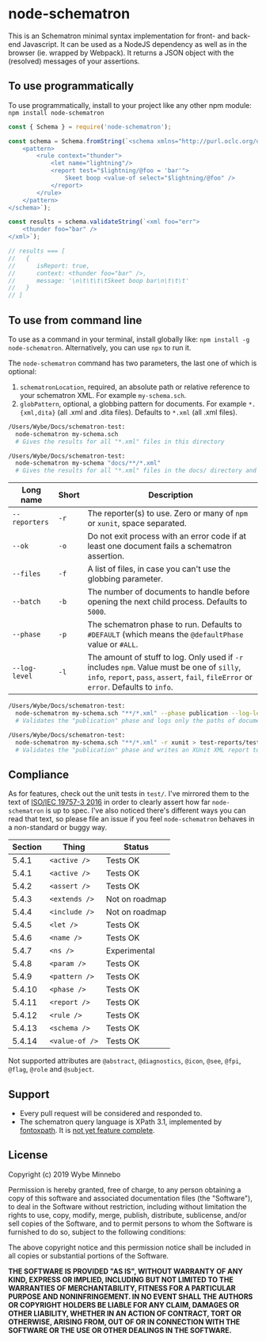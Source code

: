 # node-schematron

This is an Schematron minimal syntax implementation for front- and back-end Javascript. It can be used as
a NodeJS dependency as well as in the browser (ie. wrapped by Webpack). It returns a JSON object with the (resolved)
messages of your assertions.

## To use programmatically

To use programmatically, install to your project like any other npm module: `npm install node-schematron`

```js
const { Schema } = require('node-schematron');

const schema = Schema.fromString(`<schema xmlns="http://purl.oclc.org/dsdl/schematron">
	<pattern>
		<rule context="thunder">
			<let name="lightning"/>
			<report test="$lightning/@foo = 'bar'">
				Skeet boop <value-of select="$lightning/@foo" />
			</report>
		</rule>
	</pattern>
</schema>`);

const results = schema.validateString(`<xml foo="err">
	<thunder foo="bar" />
</xml>`);

// results === [
//   {
//      isReport: true,
//      context: <thunder foo="bar" />,
//      message: '\n\t\t\t\tSkeet boop bar\n\t\t\t'
//   }
// ]
```

## To use from command line

To use as a command in your terminal, install globally like: `npm install -g node-schematron`. Alternatively, you can
use `npx` to run it.

The `node-schematron` command has two parameters, the last one of which is optional:

1. `schematronLocation`, required, an absolute path or relative reference to your schematron XML. For example `my-schema.sch`.
2. `globPattern`, optional, a globbing pattern for documents. For example `*.{xml,dita}` (all .xml and .dita files). Defaults to `*.xml` (all .xml files).

```sh
/Users/Wybe/Docs/schematron-test:
  node-schematron my-schema.sch
  # Gives the results for all "*.xml" files in this directory
```

```sh
/Users/Wybe/Docs/schematron-test:
  node-schematron my-schema "docs/**/*.xml"
  # Gives the results for all "*.xml" files in the docs/ directory and all subdirectories
```

| Long name     | Short | Description |
|---------------|-------|-------------|
| `--reporters` | `-r`  | The reporter(s) to use. Zero or many of `npm` or `xunit`, space separated. |
| `--ok`        | `-o`  | Do not exit process with an error code if at least one document fails a schematron assertion. |
| `--files`     | `-f`  | A list of files, in case you can't use the globbing parameter. |
| `--batch`     | `-b`  | The number of documents to handle before opening the next child process. Defaults to `5000`. |
| `--phase`     | `-p`  | The schematron phase to run. Defaults to `#DEFAULT` (which means the `@defaultPhase` value or `#ALL`. |
| `--log-level` | `-l`  | The amount of stuff to log. Only used if `-r` includes `npm`. Value must be one of `silly`, `info`, `report`, `pass`, `assert`, `fail`, `fileError` or `error`. Defaults to `info`. |

```sh
/Users/Wybe/Docs/schematron-test:
  node-schematron my-schema.sch "**/*.xml" --phase publication --log-level fail
  # Validates the "publication" phase and logs only the paths of documents that fail
```

```sh
/Users/Wybe/Docs/schematron-test:
  node-schematron my-schema.sch "**/*.xml" -r xunit > test-reports/test-report.xml
  # Validates the "publication" phase and writes an XUnit XML report to file
```

## Compliance

As for features, check out the unit tests in `test/`. I've mirrored them to the text of [ISO/IEC 19757-3 2016](./docs/c055982_ISO_IEC_19757-3_2016.pdf) in order to clearly assert how far `node-schematron` is up to spec.
I've also noticed there's different ways you can read that text, so please file an issue if you feel `node-schematron`
behaves in a non-standard or buggy way.

| Section | Thing          | Status   |
|---------|----------------|----------|
| 5.4.1   | `<active />`   | Tests OK |
| 5.4.1   | `<active />`   | Tests OK |
| 5.4.2   | `<assert />`   | Tests OK |
| 5.4.3   | `<extends />`  | Not on roadmap |
| 5.4.4   | `<include />`  | Not on roadmap |
| 5.4.5   | `<let />`      | Tests OK |
| 5.4.6   | `<name />`     | Tests OK |
| 5.4.7   | `<ns />`       | Experimental |
| 5.4.8   | `<param />`    | Tests OK |
| 5.4.9   | `<pattern />`  | Tests OK |
| 5.4.10  | `<phase />`    | Tests OK |
| 5.4.11  | `<report />`   | Tests OK |
| 5.4.12  | `<rule />`     | Tests OK |
| 5.4.13  | `<schema />`   | Tests OK |
| 5.4.14  | `<value-of />` | Tests OK |

Not supported attributes are `@abstract`, `@diagnostics`, `@icon`, `@see`, `@fpi`, `@flag`, `@role` and `@subject`.

## Support

-   Every pull request will be considered and responded to.
-   The schematron query language is XPath 3.1, implemented by [fontoxpath](https://www.npmjs.com/package/fontoxpath). It
    is [not yet feature complete](https://documentation.fontoxml.com/editor/latest/xpath-25591894.html).

## License

Copyright (c) 2019 Wybe Minnebo

Permission is hereby granted, free of charge, to any person obtaining a copy of this software and associated
documentation files (the "Software"), to deal in the Software without restriction, including without limitation the
rights to use, copy, modify, merge, publish, distribute, sublicense, and/or sell copies of the Software, and to permit
persons to whom the Software is furnished to do so, subject to the following conditions:

The above copyright notice and this permission notice shall be included in all copies or substantial portions of the
Software.

__THE SOFTWARE IS PROVIDED "AS IS", WITHOUT WARRANTY OF ANY KIND, EXPRESS OR IMPLIED, INCLUDING BUT NOT LIMITED TO THE
WARRANTIES OF MERCHANTABILITY, FITNESS FOR A PARTICULAR PURPOSE AND NONINFRINGEMENT. IN NO EVENT SHALL THE AUTHORS OR
COPYRIGHT HOLDERS BE LIABLE FOR ANY CLAIM, DAMAGES OR OTHER LIABILITY, WHETHER IN AN ACTION OF CONTRACT, TORT OR
OTHERWISE, ARISING FROM, OUT OF OR IN CONNECTION WITH THE SOFTWARE OR THE USE OR OTHER DEALINGS IN THE SOFTWARE.__
